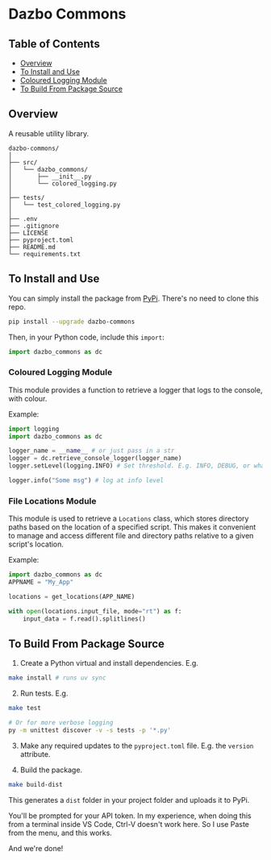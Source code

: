 # Dazbo Commons

## Table of Contents

- [Overview](#overview)
- [To Install and Use](#to-install-and-use)
- [Coloured Logging Module](#coloured-logging-module)
- [To Build From Package Source](#to-build-from-package-source)

## Overview

A reusable utility library.

```text
dazbo-commons/
│
├── src/
│   └── dazbo_commons/
│       ├── __init__.py
│       └── colored_logging.py
│
├── tests/
│   └── test_colored_logging.py
│
├── .env
├── .gitignore
├── LICENSE
├── pyproject.toml
├── README.md
└── requirements.txt
```

## To Install and Use

You can simply install the package from [PyPi](https://pypi.org/project/dazbo-commons/). There's no need to clone this repo.

```bash
pip install --upgrade dazbo-commons
```

Then, in your Python code, include this `import`:

```python
import dazbo_commons as dc
```

### Coloured Logging Module

This module provides a function to retrieve a logger that logs to the console, with colour.

Example:

```python
import logging
import dazbo_commons as dc

logger_name = __name__ # or just pass in a str
logger = dc.retrieve_console_logger(logger_name)
logger.setLevel(logging.INFO) # Set threshold. E.g. INFO, DEBUG, or whatever

logger.info("Some msg") # log at info level
```

### File Locations Module

This module is used to retrieve a `Locations` class, which stores directory paths 
based on the location of a specified script. 
This makes it convenient to manage and access different file and directory paths 
relative to a given script's location.

Example:

```python
import dazbo_commons as dc
APPNAME = "My_App"

locations = get_locations(APP_NAME)

with open(locations.input_file, mode="rt") as f:
    input_data = f.read().splitlines()
```

## To Build From Package Source

1. Create a Python virtual and install dependencies. E.g.

```bash
make install # runs uv sync
```

2. Run tests. E.g.

```bash
make test

# Or for more verbose logging
py -m unittest discover -v -s tests -p '*.py'
```

3. Make any required updates to the `pyproject.toml` file. E.g. the `version` attribute.

4. Build the package.

```bash
make build-dist
```

This generates a `dist` folder in your project folder and uploads it to PyPi.

You'll be prompted for your API token. In my experience, when doing this from a terminal inside VS Code, Ctrl-V doesn't work here. So I use Paste from the menu, and this works.

And we're done!